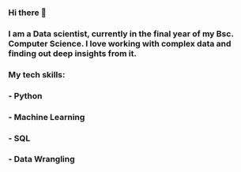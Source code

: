 ### Hi there 👋

### I am a Data scientist, currently in the final year of my Bsc. Computer Science. I love working with complex data and finding out deep insights from it.
### My tech skills:

### - Python
### - Machine Learning
### - SQL
### - Data Wrangling

<!--
**raghav0901/raghav0901** is a ✨ _special_ ✨ repository because its `README.md` (this file) appears on your GitHub profile.

Here are some ideas to get you started:

- 🔭 I’m currently working on ...
- 🌱 I’m currently learning ...
- 👯 I’m looking to collaborate on ...
- 🤔 I’m looking for help with ...
- 💬 Ask me about ...
- 📫 How to reach me: ...
- 😄 Pronouns: ...
- ⚡ Fun fact: ...
-->
